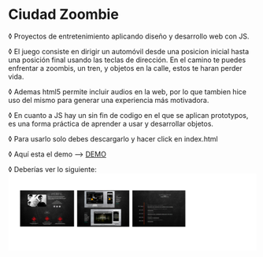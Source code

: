 # Ciudad Zoombie

◊ Proyectos de entretenimiento aplicando diseño y desarrollo web con JS.

◊ El juego consiste en dirigir un automóvil desde una posicion inicial hasta una posición final usando las teclas de dirección. En el camino te puedes enfrentar a zoombis, un tren, y objetos en la calle, estos te haran perder vida. 

◊ Ademas html5 permite incluir audios en la web, por lo que tambien hice uso del mismo para generar una experiencia más motivadora.

◊ En cuanto a JS hay un sin fin de codigo en el que se aplican prototypos, es una forma práctica de aprender a usar y desarrollar objetos. 

◊ Para usarlo solo debes descargarlo y hacer click en index.html

◊ Aquí esta el demo --> [DEMO](https://ciroribba.github.io/ciudad_zoombie/)

◊ Deberías ver lo siguiente: ![zoombie](https://github.com/ciroribba/portfolio/blob/main/demo3.png?raw=true "zoombies")


